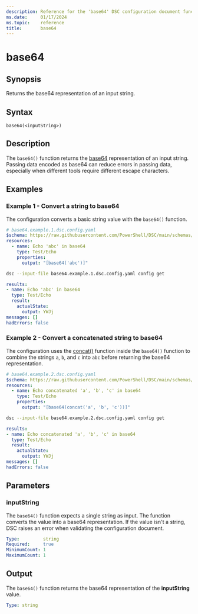 ```yaml
---
description: Reference for the 'base64' DSC configuration document function
ms.date:     01/17/2024
ms.topic:    reference
title:       base64
---
```


# base64

## Synopsis

Returns the base64 representation of an input string.

## Syntax

```Syntax
base64(<inputString>)
```

## Description

The `base64()` function returns the [base64][01] representation of an input string. Passing data
encoded as base64 can reduce errors in passing data, especially when different tools require
different escape characters.

## Examples

### Example 1 - Convert a string to base64

The configuration converts a basic string value with the `base64()` function.

```yaml
# base64.example.1.dsc.config.yaml
$schema: https://raw.githubusercontent.com/PowerShell/DSC/main/schemas/2023/10/config/document.json
resources:
  - name: Echo 'abc' in base64
    type: Test/Echo
    properties:
      output: "[base64('abc')]"
```

```bash
dsc --input-file base64.example.1.dsc.config.yaml config get
```

```yaml
results:
- name: Echo 'abc' in base64
  type: Test/Echo
  result:
    actualState:
      output: YWJj
messages: []
hadErrors: false
```

### Example 2 - Convert a concatenated string to base64

The configuration uses the [concat()][02] function inside the `base64()` function to combine the
strings `a`, `b`, and `c` into `abc` before returning the base64 representation.

```yaml
# base64.example.2.dsc.config.yaml
$schema: https://raw.githubusercontent.com/PowerShell/DSC/main/schemas/2023/10/config/document.json
resources:
  - name: Echo concatenated 'a', 'b', 'c' in base64
    type: Test/Echo
    properties:
      output: "[base64(concat('a', 'b', 'c'))]"
```

```bash
dsc --input-file base64.example.2.dsc.config.yaml config get
```

```yaml
results:
- name: Echo concatenated 'a', 'b', 'c' in base64
  type: Test/Echo
  result:
    actualState:
      output: YWJj
messages: []
hadErrors: false
```

## Parameters

### inputString

The `base64()` function expects a single string as input. The function converts the value into a
base64 representation. If the value isn't a string, DSC raises an error when validating the
configuration document.

```yaml
Type:         string
Required:     true
MinimumCount: 1
MaximumCount: 1
```

## Output

The `base64()` function returns the base64 representation of the **inputString** value.

```yaml
Type: string
```

<!-- Link reference definitions -->
[01]: https://en.wikipedia.org/wiki/Base64
[02]: concat.md
